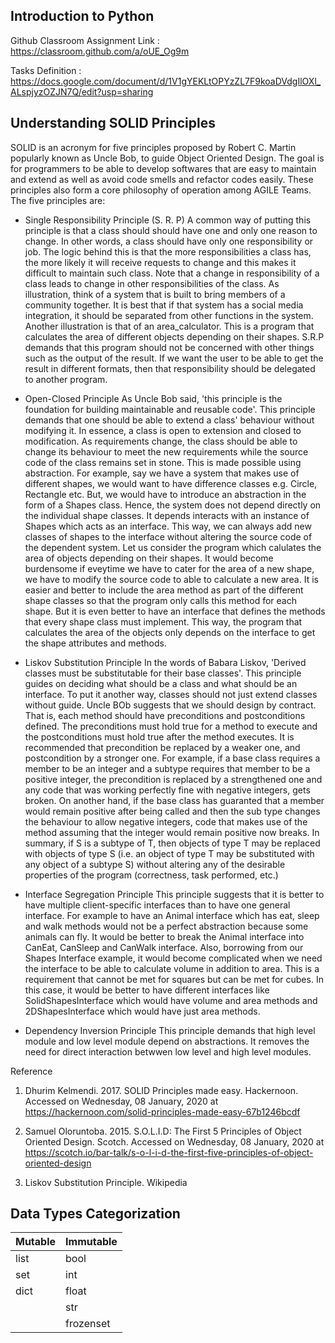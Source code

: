 ## Introduction to Python

Github Classroom Assignment Link : https://classroom.github.com/a/oUE_Og9m

Tasks Definition : https://docs.google.com/document/d/1V1gYEKLtOPYzZL7F9koaDVdgIlOXl_ALspjyzOZJN7Q/edit?usp=sharing

## Understanding SOLID Principles

SOLID is an acronym for five principles proposed by Robert C. Martin popularly known as Uncle Bob, to guide Object Oriented Design. The goal is for programmers to be able to develop softwares that are easy to maintain and extend as well as avoid code smells and refactor codes easily. These principles also form a core philosophy of operation among AGILE Teams. The five principles are:

- Single Responsibility Principle (S. R. P)
  A common way of putting this principle is that a class should should have one and only one reason to change. In other words, a class should have only one responsibility or job. The logic behind this is that the more responsibilities a class has, the more likely it will receive requests to change and this makes it difficult to maintain such class. Note that a change in responsibility of a class leads to change in other responsibilities of the class. As illustration, think of a system that is built to bring members of a community together. It is best that if that system has a social media integration, it should be separated from other functions in the system. Another illustration is that of an area_calculator. This is a program that calculates the area of different objects depending on their shapes. S.R.P demands that this program should not be concerned with other things such as the output of the result. If we want the user to be able to get the result in different formats, then that responsibility should be delegated to another program.

- Open-Closed Principle
  As Uncle Bob said, 'this principle is the foundation for building maintainable and reusable code'. This principle demands that one should be able to extend a class' behaviour without modifying it. In essence, a class is open to extension and closed to modification. As requirements change, the class should be able to change its behaviour to meet the new requirements while the source code of the class remains set in stone. This is made possible using abstraction. For example, say we have a system that makes use of different shapes, we would want to have difference classes e.g. Circle, Rectangle etc. But, we would have to introduce an abstraction in the form of a Shapes class. Hence, the system does not depend directly on the individual shape classes. It depends interacts with an instance of Shapes which acts as an interface. This way, we can always add new classes of shapes to the interface without altering the source code of the dependent system. Let us consider the program which calulates the area of objects depending on their shapes. It would become burdensome if eveytime we have to cater for the area of a new shape, we have to modify the source code to able to calculate a new area. It is easier and better to include the area method as part of the different shape classes so that the program only calls this method for each shape. But it is even better to have an interface that defines the methods that every shape class must implement. This way, the program that calculates the area of the objects only depends on the interface to get the shape attributes and methods.

- Liskov Substitution Principle
  In the words of Babara Liskov, 'Derived classes must be substitutable for their base classes'. This principle guides on deciding what should be a class and what should be an interface. To put it another way, classes should not just extend classes without guide. Uncle BOb suggests that we should design by contract. That is, each method should have preconditions and postconditions defined. The preconditions must hold true for a method to execute and the postconditions must hold true after the method executes. It is recommended that precondition be replaced by a weaker one, and postcondition by a stronger one. For example, if a base class requires a member to be an integer and a subtype requires that member to be a positive integer, the precondition is replaced by a strengthened one and any code that was working perfectly fine with negative integers, gets broken. On another hand, if the base class has guaranted that a member would remain positive after being called and then the sub type changes the behaviour to allow negative integers, code that makes use of the method assuming that the integer would remain positive now breaks. In summary, if S is a subtype of T, then objects of type T may be replaced with objects of type S (i.e. an object of type T may be substituted with any object of a subtype S) without altering any of the desirable properties of the program (correctness, task performed, etc.)

- Interface Segregation Principle
  This principle suggests that it is better to have multiple client-specific interfaces than to have one general interface. For example to have an Animal interface which has eat, sleep and walk methods would not be a perfect abstraction because some animals can fly. It would be better to break the Animal interface into CanEat, CanSleep and CanWalk interface. Also, borrowing from our Shapes Interface example, it would become complicated when we need the interface to be able to calculate volume in addition to area. This is a requirement that cannot be met for squares but can be met for cubes. In this case, it would be better to have different interfaces like SolidShapesInterface which would have volume and area methods and 2DShapesInterface which would have just area methods.

- Dependency Inversion Principle
  This principle demands that high level module and low level module depend on abstractions. It removes the need for direct interaction betwwen low level and high level modules.

Reference

1. Dhurim Kelmendi. 2017. SOLID Principles made easy. Hackernoon. Accessed on Wednesday, 08 January, 2020 at https://hackernoon.com/solid-principles-made-easy-67b1246bcdf

2. Samuel Oloruntoba. 2015. S.O.L.I.D: The First 5 Principles of Object Oriented Design. Scotch. Accessed on Wednesday, 08 January, 2020 at https://scotch.io/bar-talk/s-o-l-i-d-the-first-five-principles-of-object-oriented-design

3. Liskov Substitution Principle. Wikipedia

## Data Types Categorization

| Mutable | Immutable |
| ------- | --------- |
| list    | bool      |
| set     | int       |
| dict    | float     |
|         | str       |
|         | frozenset |
